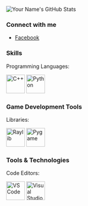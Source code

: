 
![Your Name's GitHub Stats](https://github-readme-stats.vercel.app/api?username=NicoTimothy11&show_icons=true&theme=radical)


### Connect with me
- [Facebook](https://www.facebook.com/profile.php?id=61552777208900)

### Skills
Programming Languages:

<img src="https://upload.wikimedia.org/wikipedia/commons/1/18/ISO_C%2B%2B_Logo.svg" alt="C++" width="50"/>
<img src="https://www.python.org/community/logos/python-logo-master-v3-TM.png" alt="Python" width="50"/>

### Game Development Tools
Libraries:

<img src="https://raw.githubusercontent.com/raysan5/raylib/master/logo/raylib-logo.png" alt="Raylib" width="50"/>
<img src="https://www.pygame.org/pygame_logo.png" alt="Pygame" width="50"/>

### Tools & Technologies
Code Editors:

<img src="https://code.visualstudio.com/assets/favicon.ico" alt="VS Code" width="50"/>
<img src="https://upload.wikimedia.org/wikipedia/commons/6/60/Visual_Studio_Logo.svg" alt="Visual Studio" width="50"/>
